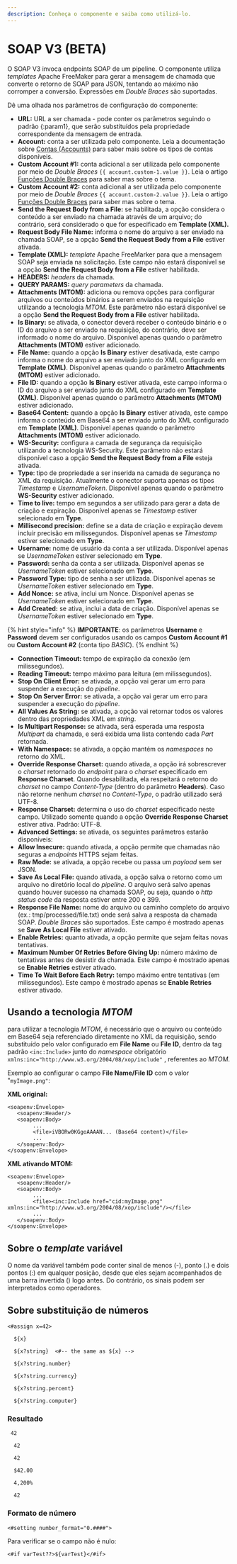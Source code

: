 ```yaml
---
description: Conheça o componente e saiba como utilizá-lo.
---
```


# SOAP V3 (BETA)

O SOAP V3 invoca endpoints SOAP de um pipeline. O componente utiliza _templates_ Apache FreeMaker para gerar a mensagem de chamada que converte o retorno de SOAP para JSON, tentando ao máximo não corromper a conversão. Expressões em _Double Braces_ são suportadas.

Dê uma olhada nos parâmetros de configuração do componente:

* **URL:** URL a ser chamada - pode conter os parâmetros seguindo o padrão {:param1}, que serão substituídos pela propriedade correspondente da mensagem de entrada.
* **Account:** conta a ser utilizada pelo componente. Leia a documentação sobre [Contas (Accounts)](https://docs.digibee.com/documentation/v/pt-br/configurations/contas-accounts) para saber mais sobre os tipos de contas disponíveis.
* **Custom Account #1:** conta adicional a ser utilizada pelo componente por meio de _Double Braces_ `{{ account.custom-1.value }}`. Leia o artigo [Funções Double Braces](../../build/funcoes-double-braces/#de-data) para saber mas sobre o tema.&#x20;
* **Custom Account #2:** conta adicional a ser utilizada pelo componente por meio de _Double Braces_ `{{ account.custom-2.value }}`. Leia o artigo [Funções Double Braces](../../build/funcoes-double-braces/#de-data) para saber mas sobre o tema.
* **Send the Request Body from a File:** se habilitada, a opção considera o conteúdo a ser enviado na chamada através de um arquivo; do contrário, será considerado o que for especificado em **Template (XML).**
* **Request Body File Name:** informa o nome do arquivo a ser enviado na chamada SOAP, se a opção **Send the Request Body from a File** estiver ativada.
* **Template (XML):** _template_ Apache FreeMarker para que a mensagem SOAP seja enviada na solicitação. Este campo não estará disponível se a opção **Send the Request Body from a File** estiver habilitada.
* **HEADERS:** _headers_ da chamada.
* **QUERY PARAMS:** _query parameters_ da chamada.
* ​​**Attachments (MTOM):** adiciona ou remova opções para configurar arquivos ou conteúdos binários a serem enviados na requisição utilizando a tecnologia _MTOM_. Este parâmetro não estará disponível se a opção **Send the Request Body from a File** estiver habilitada.
* **Is Binary:** se ativada, o conector deverá receber o conteúdo binário e o ID do arquivo a ser enviado na requisição, do contrário, deve ser informado o nome do arquivo. Disponível apenas quando o parâmetro **Attachments (MTOM)** estiver adicionado.
* **File Name:** quando a opção **Is Binary** estiver desativada, este campo informa o nome do arquivo a ser enviado junto do XML configurado em **Template (XML)**. Disponível apenas quando o parâmetro **Attachments (MTOM)** estiver adicionado.
* **File ID:** quando a opção **Is Binary** estiver ativada, este campo informa o ID do arquivo a ser enviado junto do XML configurado em **Template (XML)**. Disponível apenas quando o parâmetro **Attachments (MTOM)** estiver adicionado.
* **Base64 Content:** quando a opção **Is Binary** estiver ativada, este campo informa o conteúdo em Base64 a ser enviado junto do XML configurado em **Template (XML)**. Disponível apenas quando o parâmetro **Attachments (MTOM)** estiver adicionado.
* **WS-Security:** configura a camada de segurança da requisição utilizando a tecnologia WS-Security. Este parâmetro não estará disponível caso a opção **Send the Request Body from a File** esteja ativada.
* **Type**: tipo de propriedade a ser inserida na camada de segurança no XML da requisição. Atualmente o conector suporta apenas os tipos _Timestamp_ e _UsernameToken_. Disponível apenas quando o parâmetro **WS-Security** estiver adicionado.
* **Time to live:** tempo em segundos a ser utilizado para gerar a data de criação e expiração. Disponível apenas se _Timestamp_ estiver selecionado em **Type**.&#x20;
* **Millisecond precision:** define se a data de criação e expiração devem incluir precisão em milissegundos. Disponível apenas se _Timestamp_ estiver selecionado em **Type**.
* **Username:** nome de usuário da conta a ser utilizada. Disponível apenas se _UsernameToken_ estiver selecionado em **Type**.&#x20;
* **Password:** senha da conta a ser utilizada. Disponível apenas se _UsernameToken_ estiver selecionado em **Type**.
* **Password Type:** tipo de senha a ser utilizada. Disponível apenas se _UsernameToken_ estiver selecionado em **Type**.
* **Add Nonce:** se ativa, inclui um Nonce. Disponível apenas se _UsernameToken_ estiver selecionado em **Type**.
* **Add Created:** se ativa, inclui a data de criação. Disponível apenas se _UsernameToken_ estiver selecionado em **Type**.

{% hint style="info" %}
**IMPORTANTE**: os parâmetros **Username** e **Password** devem ser configurados usando os campos **Custom Account #1** ou **Custom Account #2** (conta tipo _BASIC_).
{% endhint %}

* **Connection Timeout:** tempo de expiração da conexão (em milissegundos).
* **Reading Timeout:** tempo máximo para leitura (em milissegundos).
* **Stop On Client Error:** se ativada, a opção vai gerar um erro para suspender a execução do _pipeline_.
* **Stop On Server Error:** se ativada, a opção vai gerar um erro para suspender a execução do _pipeline_.
* **All Values As String:** se ativada, a opção vai retornar todos os valores dentro das propriedades XML em _string_.
* **Is Multipart Response:** se ativada, será esperada uma resposta _Multipart_ da chamada, e será exibida uma lista contendo cada _Part_ retornada.
* **With Namespace:** se ativada, a opção mantém os _namespaces_ no retorno do XML.
* **Override Response Charset:** quando ativada, a opção irá sobrescrever o _charset_ retornado do _endpoint_ para o _charset_ especificado em **Response Charset**. Quando desabilitada, ela respeitará o retorno do _charset_ no campo _Content-Type_ (dentro do parâmetro **Headers**). Caso não retorne nenhum _charset_ no _Content-Type_, o padrão utilizado será UTF-8.
* **Response Charset:** determina o uso do _charset_ especificado neste campo. Utilizado somente quando a opção **Override Response Charset** estiver ativa. Padrão: UTF-8.
* **Advanced Settings:** se ativada, os seguintes parâmetros estarão disponíveis:
* **Allow Insecure:** quando ativada, a opção permite que chamadas não seguras a _endpoints_ HTTPS sejam feitas.
* **Raw Mode:** se ativada, a opção recebe ou passa um _payload_ sem ser JSON.
* **Save As Local File:** quando ativada, a opção salva o retorno como um arquivo no diretório local do _pipeline_. O arquivo será salvo apenas quando houver sucesso na chamada SOAP, ou seja, quando o _http status code_ da resposta estiver entre 200 e 399.
* **Response File Name:** nome do arquivo ou caminho completo do arquivo (ex.: tmp/processed/file.txt) onde será salva a resposta da chamada SOAP. _Double Braces_ são suportados. Este campo é mostrado apenas se **Save As Local File** estiver ativado.
* **Enable Retries:** quanto ativada, a opção permite que sejam feitas novas tentativas.
* **Maximum Number Of Retries Before Giving Up:** número máximo de tentativas antes de desistir da chamada. Este campo é mostrado apenas se **Enable Retries** estiver ativado.
* **Time To Wait Before Each Retry:** tempo máximo entre tentativas (em milissegundos). Este campo é mostrado apenas se **Enable Retries** estiver ativado.

## Usando a tecnologia _MTOM_

para utilizar a tecnologia _MTOM_, é necessário que o arquivo ou conteúdo em Base64 seja referenciado diretamente no XML da requisição, sendo substituído pelo valor configurado em **File Name** ou **File ID**, dentro da tag padrão `<inc:Include>` junto do _namespace_ obrigatório `xmlns:inc="http://www.w3.org/2004/08/xop/include"` , referentes ao _MTOM_.&#x20;

Exemplo ao configurar o campo **File Name/File ID** com o valor "`myImage.png"`:

**XML original:**

```
<soapenv:Envelope>
   <soapenv:Header/>
   <soapenv:Body>
        ...
        <file>iVBORw0KGgoAAAAN... (Base64 content)</file>
        ...
   </soapenv:Body>
</soapenv:Envelope>

```

**XML ativando MTOM:**

```
<soapenv:Envelope>
   <soapenv:Header/>
   <soapenv:Body>
        ...
        <file><inc:Include href="cid:myImage.png" xmlns:inc="http://www.w3.org/2004/08/xop/include"/></file>
        ...
   </soapenv:Body>
</soapenv:Envelope>

```

## Sobre o _template_ variável&#x20;

O nome da variável também pode conter sinal de menos (-), ponto (.) e dois pontos (:) em qualquer posição, desde que eles sejam acompanhados de uma barra invertida () logo antes. Do contrário, os sinais podem ser interpretados como operadores.

## Sobre substituição de números&#x20;

```
<#assign x=42>

  ${x}

  ${x?string}  <#-- the same as ${x} -->

  ${x?string.number}

  ${x?string.currency}

  ${x?string.percent}

  ${x?string.computer}

```

### Resultado&#x20;

```
 42

  42

  42

  $42.00

  4,200%

  42

```



### Formato de número&#x20;

```
<#setting number_format="0.####">
```

Para verificar se o campo não é nulo:&#x20;

```
<#if varTest??>${varTest}</#if>
```
